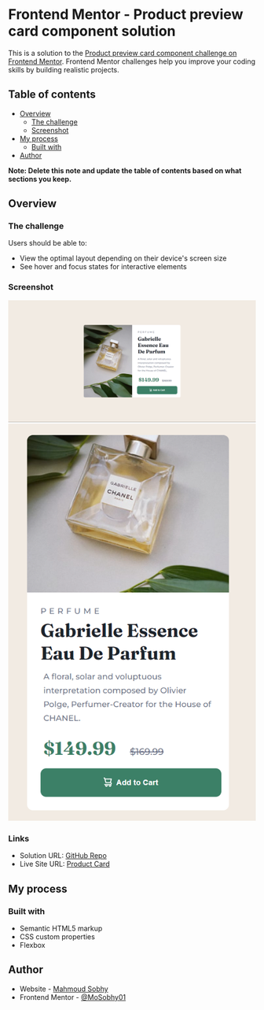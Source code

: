 # Frontend Mentor - Product preview card component solution

This is a solution to the [Product preview card component challenge on Frontend Mentor](https://www.frontendmentor.io/challenges/product-preview-card-component-GO7UmttRfa). Frontend Mentor challenges help you improve your coding skills by building realistic projects. 

## Table of contents

- [Overview](#overview)
  - [The challenge](#the-challenge)
  - [Screenshot](#screenshot)
- [My process](#my-process)
  - [Built with](#built-with)
- [Author](#author)


**Note: Delete this note and update the table of contents based on what sections you keep.**

## Overview

### The challenge

Users should be able to:

- View the optimal layout depending on their device's screen size
- See hover and focus states for interactive elements

### Screenshot

![Desktop Design](./Desktop_design.png)
![Mobile Design](./Mobile_design.png)

### Links

- Solution URL: [GitHub Repo](https://github.com/MoSobhy01/Product-preview-card-component-HTML-CSS-)
- Live Site URL: [Product Card](https://mosobhy01.github.io/Product-preview-card-component-HTML-CSS-)

## My process

### Built with

- Semantic HTML5 markup
- CSS custom properties
- Flexbox


## Author

- Website - [Mahmoud Sobhy](https://www.https://github.com/MoSobhy01)
- Frontend Mentor - [@MoSobhy01](https://www.frontendmentor.io/profile/MoSobhy01)




